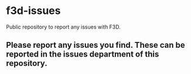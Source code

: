 # f3d-issues
Public repository to report any issues with F3D.

## Please report any issues you find. These can be reported in the issues department of this repository.
